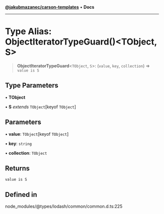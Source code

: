 [**@jakubmazanec/carson-templates**](../../../README.md) • **Docs**

---

# Type Alias: ObjectIteratorTypeGuard()\<TObject, S\>

> **ObjectIteratorTypeGuard**\<`TObject`, `S`\>: (`value`, `key`, `collection`) => `value is S`

## Type Parameters

• **TObject**

• **S** _extends_ `TObject`\[keyof `TObject`\]

## Parameters

• **value**: `TObject`\[keyof `TObject`\]

• **key**: `string`

• **collection**: `TObject`

## Returns

`value is S`

## Defined in

node_modules/@types/lodash/common/common.d.ts:225
